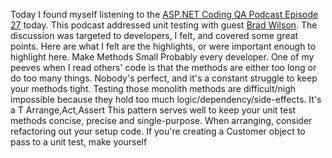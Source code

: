 <!--{Title:"Unit Testing & BDD Tip #27", PublishedOn:"", Intro:"Today I found myself listening to the ASP.NET Coding QA Podcast Episode 27 today. This podcast addre"} -->

Today I found myself listening to the [ASP.NET Coding QA Podcast Episode 27](http://www.codingqa.com/index.php?post_id=543842) today. This podcast addressed unit testing with guest [Brad Wilson](http://bradwilson.typepad.com/). The discussion was targeted to developers, I felt, and covered some great points. Here are what I felt are the highlights, or were important enough to highlight here.
Make Methods Small
Probably every developer. One of my peeves when I read others' code is that the methods are either too long or do too many things. Nobody's perfect, and it's a constant struggle to keep your methods tight. Testing those monolith methods are difficult/nigh impossible because they hold too much logic/dependency/side-effects. It's a 
T
Arrange,Act,Assert
This pattern serves well to keep your unit test methods concise, precise and single-purpose. When arranging, consider refactoring out your setup code. If you're creating a Customer object to pass to a unit test, make yourself
